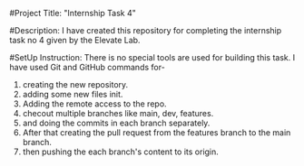 #Project Title: "Internship Task 4"


#Description: I have created this repository for completing the internship task no 4 given by the Elevate Lab.


#SetUp Instruction: There is no special tools are used for building this task. I have used Git and GitHub commands for-
   1. creating the new repository.
   2. adding some new files init.
   3. Adding the remote access to the repo.
   4. checout multiple branches like main, dev, features.
   5. and doing the commits in each branch separately.
   6. After that creating the pull request from the features branch to the main branch.
   7. then pushing the each branch's content to its origin.
